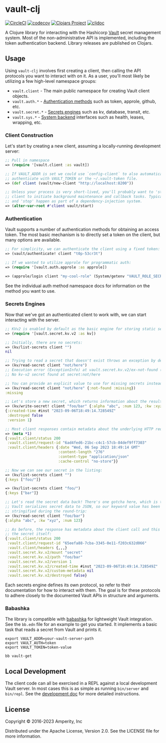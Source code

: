 vault-clj
=========

[![CircleCI](https://dl.circleci.com/status-badge/img/gh/amperity/vault-clj/tree/main.svg?style=shield)](https://dl.circleci.com/status-badge/redirect/gh/amperity/vault-clj/tree/main)
[![codecov](https://codecov.io/gh/amperity/vault-clj/branch/main/graph/badge.svg)](https://codecov.io/gh/amperity/vault-clj)
[![Clojars Project](https://img.shields.io/clojars/v/com.amperity/vault-clj.svg)](https://clojars.org/com.amperity/vault-clj)
[![cljdoc](https://cljdoc.org/badge/com.amperity/vault-clj)](https://cljdoc.org/d/com.amperity/vault-clj/CURRENT)

A Clojure library for interacting with the Hashicorp [Vault](https://vaultproject.io/)
secret management system. Most of the non-administrative API is implemented,
including the token authentication backend. Library releases are published on Clojars.


## Usage

Using `vault-clj` involves first creating a client, then calling the API
protocols you want to interact with on it. As a user, you'll most likely
be utilizing a few high-level namespace groups:

- `vault.client` - The main public namespace for creating Vault client objects.
- `vault.auth.*` - [Authentication methods](https://developer.hashicorp.com/vault/api-docs/auth) such as token, approle, github, etc.
- `vault.secret.*` - [Secrets engines](https://developer.hashicorp.com/vault/api-docs/secret) such as kv, database, transit, etc.
- `vault.sys.*` - [System backend](https://developer.hashicorp.com/vault/api-docs/system) interfaces such as health, leases, wrapping, etc.

### Client Construction

Let's start by creating a new client, assuming a locally-running development server:

```clojure
;; Pull in namespace
=> (require '[vault.client :as vault])

;; If VAULT_ADDR is set we could use `config-client` to also automatically
;; authenticate with VAULT_TOKEN or the ~/.vault-token file.
=> (def client (vault/new-client "http://localhost:8200"))

;; Unless your process is very short-lived, you'll probably want to 'start' the
;; client to initiate background maintenance and callback tasks. Typically this
;; and 'stop' happen as part of a dependency-injection system.
=> (alter-var-root #'client vault/start)
```

### Authentication

Vault supports a number of authentication methods for obtaining an access
token. The most basic mechanism is to directly set a token on the client, but
many options are available.

```clojure
;; For simplicity, we can authenticate the client using a fixed token:
=> (vault/authenticate! client "t0p-53cr3t")

;; If we wanted to utilize approle for programmatic auth:
=> (require '[vault.auth.approle :as approle])

=> (approle/login client "my-cool-role" (System/getenv "VAULT_ROLE_SECRET"))
```

See the individual auth method namespace docs for information on the method you
want to use.

### Secrets Engines

Now that we've got an authenticated client to work with, we can start
interacting with the server.

```clojure
;; KVv2 is enabled by default as the basic engine for storing static secrets.
=> (require '[vault.secret.kv.v2 :as kv])

;; Initially, there are no secrets:
=> (kv/list-secrets client "")
nil

;; Trying to read a secret that doesn't exist throws an exception by default:
=> (kv/read-secret client "not/here")
;; Execution error (ExceptionInfo) at vault.secret.kv.v2/ex-not-found (v2.clj:178).
;; No kv-v2 secret found at secret:not/here

;; You can provide an explicit value to use for missing secrets instead:
=> (kv/read-secret client "not/here" {:not-found :missing})
:missing

;; Let's store a new secret, which returns information about the result:
=> (kv/write-secret! client "foo/bar" {:alpha "abc", :num 123, :kw :xyz})
{:created-time #inst "2023-09-06T18:49:14.728549Z"
 :destroyed false
 :version 1}

;; Most client responses contain metadata about the underlying HTTP request:
=> (meta *1)
{:vault.client/status 200
 :vault.client/request-id "6ad4fed6-21bc-c4c1-57cb-84def9ff7303"
 :vault.client/headers {:date "Wed, 06 Sep 2023 18:49:14 GMT"
                        :content-length "276"
                        :content-type "application/json"
                        :cache-control "no-store"}}

;; Now we can see our secret in the listing:
=> (kv/list-secrets client "")
{:keys ["foo/"]}

=> (kv/list-secrets client "foo/")
{:keys ["bar"]}

;; Let's read the secret data back! There's one gotcha here, which is that
;; Vault serializes secret data to JSON, so our keyword value has been
;; stringified during the round-trip:
=> (kv/read-secret client "foo/bar")
{:alpha "abc", :kw "xyz", :num 123}

;; As before, the response has metadata about the client call and this time,
;; the secret itself:
{:vault.client/status 200
 :vault.client/request-id "65eefa88-7cba-3345-0e11-f203c632d066"
 :vault.client/headers {,,,}
 :vault.secret.kv.v2/mount "secret"
 :vault.secret.kv.v2/path "foo/bar"
 :vault.secret.kv.v2/version 1
 :vault.secret.kv.v2/created-time #inst "2023-09-06T18:49:14.728549Z"
 :vault.secret.kv.v2/custom-metadata nil
 :vault.secret.kv.v2/destroyed false}
```

Each secrets engine defines its own protocol, so refer to their documentation
for how to interact with them. The goal is for these protocols to adhere
closely to the documented Vault APIs in structure and arguments.

### Babashka

The library is compatible with [babashka](https://babashka.org/) for lightweight
Vault integration. See the `bb.edn` file for an example to get you started. It
implements a basic task that reads a secret from Vault and prints it.

```shell
export VAULT_ADDR=your-vault-server-path
export VAULT_AUTH=token
export VAULT_TOKEN=token-value

bb vault-get
```


## Local Development

The client code can all be exercised in a REPL against a local development
Vault server. In most cases this is as simple as running `bin/server` and
`bin/repl`. See the [development doc](doc/development.md) for more detailed
instructions.


## License

Copyright © 2016-2023 Amperity, Inc

Distributed under the Apache License, Version 2.0. See the LICENSE file
for more information.
